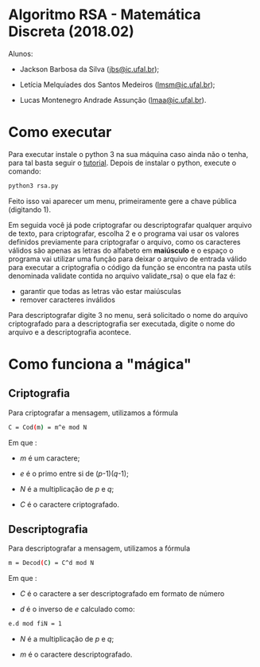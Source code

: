 # Algoritmo RSA - Matemática Discreta (2018.02)
Alunos: 

- Jackson Barbosa da Silva (jbs@ic.ufal.br);

- Letícia Melquíades dos Santos Medeiros (lmsm@ic.ufal.br);

- Lucas Montenegro Andrade Assunção (lmaa@ic.ufal.br).

# Como executar

Para executar instale o python 3 na sua máquina caso ainda não o tenha, para tal basta seguir o [tutorial](https://docs.aws.amazon.com/pt_br/cli/latest/userguide/install-linux-python.html).
Depois de instalar o python, execute o comando: 
```sh
python3 rsa.py
```
Feito isso vai aparecer um menu, primeiramente gere a chave pública (digitando 1).

Em seguida você já pode criptografar ou descriptografar qualquer arquivo de texto, para criptografar, escolha 2 e o programa vai usar os valores definidos previamente para criptografar o arquivo, como os caracteres válidos são apenas as letras do alfabeto em __maiúsculo__ e o espaço o programa vai utilizar uma função para deixar o arquivo de entrada válido para executar a criptografia o código da função se encontra na pasta utils denominada validate contida no arquivo validate_rsa) o que ela faz é:
  - garantir que todas as letras vão estar maiúsculas
  - remover caracteres inválidos

Para descriptografar digite 3 no menu, será solicitado o nome do arquivo criptografado para a descriptografia ser executada, digite o nome do arquivo e a descriptografia acontece.

# Como funciona a "mágica"

## Criptografia
  Para criptografar a mensagem, utilizamos a fórmula
  ```sh
  C = Cod(m) = m^e mod N
  ```
  Em que :
  
  -  _m_ é um caractere;
    
  -  _e_ é o primo entre si de (_p_-1)(_q_-1);
    
  -  _N_ é a multiplicação de _p_ e _q_;
   
  -  _C_ é o caractere criptografado.
   
## Descriptografia
   Para descriptografar a mensagem, utilizamos a fórmula
  ```sh
  m = Decod(C) = C^d mod N
  ```
  Em que :
  
  -  _C_ é o caractere a ser descriptografado em formato de número
   
  -  _d_ é o inverso de _e_ calculado como:     
  ```sh
  e.d mod fiN = 1
  ```
  -  _N_ é a multiplicação de _p_ e _q_;
   
  -  _m_ é o caractere descriptografado.
    
